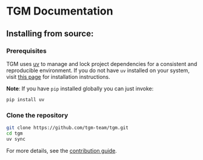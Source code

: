 # TGM Documentation

## Installing from source:

### Prerequisites

TGM uses [uv](https://docs.astral.sh/uv/) to manage and lock project dependencies for a consistent and reproducible environment.
If you do not have `uv` installed on your system, visit [this page](https://docs.astral.sh/uv/getting-started/installation/) for installation instructions.

**Note**: If you have `pip` installed globally you can just invoke:

```sh
pip install uv
```

### Clone the repository

```bash
git clone https://github.com/tgm-team/tgm.git
cd tgm
uv sync
```

For more details, see the [contribution guide](../.github/CONTRIBUTING.md).
